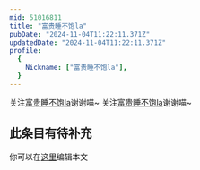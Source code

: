 ```yaml
---
mid: 51016811
title: "富贵睡不饱la"
pubDate: "2024-11-04T11:22:11.371Z"
updatedDate: "2024-11-04T11:22:11.371Z"
profile:
  {
    Nickname: ["富贵睡不饱la"],
  }
---
```


关注[富贵睡不饱la](https://space.bilibili.com/51016811)谢谢喵~ 关注[富贵睡不饱la](https://space.bilibili.com/51016811)谢谢喵~

## 此条目有待补充
你可以在[这里](https://github.com/Yuhanawa/VTuber.ICU/edit/master/src/content/v/富贵睡不饱la/index.md)编辑本文
